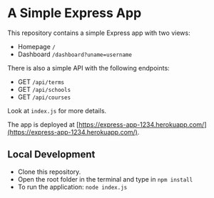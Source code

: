 # A Simple Express App

This repository contains a simple Express app with two views:

* Homepage `/`
* Dashboard `/dashboard?uname=username`

There is also a simple API with the following endpoints:

* GET `/api/terms`
* GET `/api/schools`
* GET `/api/courses`

Look at `index.js` for more details.

The app is deployed at [https://express-app-1234.herokuapp.com/](https://express-app-1234.herokuapp.com/).

## Local Development

* Clone this repository. 
* Open the root folder in the terminal and type in `npm install`
* To run the application: `node index.js`